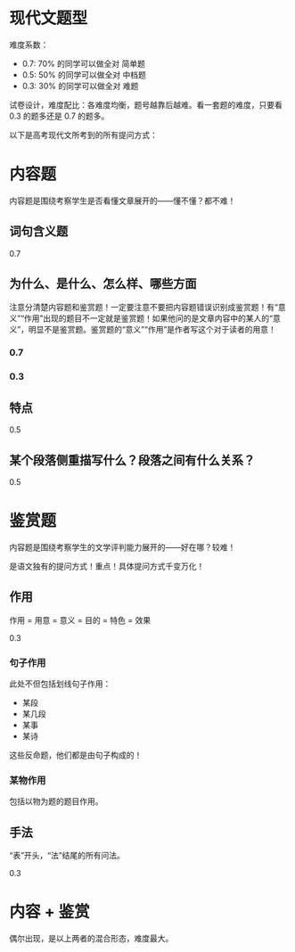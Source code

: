 # 现代文题型

难度系数：

* 0.7: 70% 的同学可以做全对 简单题
* 0.5: 50% 的同学可以做全对 中档题
* 0.3: 30% 的同学可以做全对 难题

试卷设计，难度配比：各难度均衡，题号越靠后越难。看一套题的难度，只要看 0.3 的题多还是 0.7 的题多。

以下是高考现代文所考到的所有提问方式：

# 内容题

内容题是围绕考察学生是否看懂文章展开的——懂不懂？都不难！

## 词句含义题

0.7

## 为什么、是什么、怎么样、哪些方面

注意分清楚内容题和鉴赏题！一定要注意不要把内容题错误识别成鉴赏题！有“意义”“作用”出现的题目不一定就是鉴赏题！如果他问的是文章内容中的某人的“意义”，明显不是鉴赏题。鉴赏题的“意义”“作用”是作者写这个对于读者的用意！

### 0.7

### 0.3

## 特点

0.5

## 某个段落侧重描写什么？段落之间有什么关系？

0.5

# 鉴赏题

内容题是围绕考察学生的文学评判能力展开的——好在哪？较难！

是语文独有的提问方式！重点！具体提问方式千变万化！

## 作用

作用 = 用意 = 意义 = 目的 = 特色 = 效果

0.3

### 句子作用

此处不但包括划线句子作用：

* 某段
* 某几段
* 某事
* 某诗

这些反命题，他们都是由句子构成的！

### 某物作用

包括以物为题的题目作用。

## 手法

“表”开头，“法”结尾的所有问法。

0.3

# 内容 + 鉴赏

偶尔出现，是以上两者的混合形态，难度最大。
